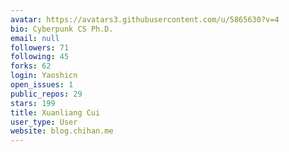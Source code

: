 ```yaml
---
avatar: https://avatars3.githubusercontent.com/u/5865630?v=4
bio: Cyberpunk CS Ph.D.
email: null
followers: 71
following: 45
forks: 62
login: Yaoshicn
open_issues: 1
public_repos: 29
stars: 199
title: Xuanliang Cui
user_type: User
website: blog.chihan.me
---
```


